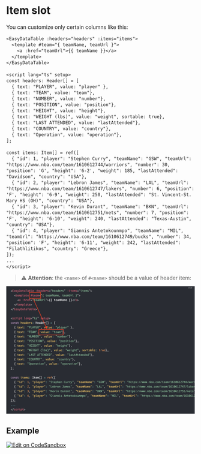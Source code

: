 
# Item slot
You can customize only certain columns like this:
```vue
<EasyDataTable :headers="headers" :items="items">
  <template #team="{ teamName, teamUrl }">
    <a :href="teamUrl">{{ teamName }}</a>
  </template>
</EasyDataTable>

<script lang="ts" setup>
const headers: Header[] = [
  { text: "PLAYER", value: "player" },
  { text: "TEAM", value: "team"},
  { text: "NUMBER", value: "number"},
  { text: "POSITION", value: "position"},
  { text: "HEIGHT", value: "height"},
  { text: "WEIGHT (lbs)", value: "weight", sortable: true},
  { text: "LAST ATTENDED", value: "lastAttended"},
  { text: "COUNTRY", value: "country"},
  { text: "Operation", value: "operation"},
];

const items: Item[] = ref([
  { "id": 1, "player": "Stephen Curry", "teamName": "GSW", "teamUrl": "https://www.nba.com/team/1610612744/warriors", "number": 30, "position": 'G', "height": '6-2', "weight": 185, "lastAttended": "Davidson", "country": "USA"},
  { "id": 2, "player": "Lebron James", "teamName": "LAL", "teamUrl": "https://www.nba.com/team/1610612747/lakers", "number": 6, "position": 'F', "height": '6-9', "weight": 250, "lastAttended": "St. Vincent-St. Mary HS (OH)", "country": "USA"},
  { "id": 3, "player": "Kevin Durant", "teamName": "BKN", "teamUrl": "https://www.nba.com/team/1610612751/nets", "number": 7, "position": 'F', "height": '6-10', "weight": 240, "lastAttended": "Texas-Austin", "country": "USA"},
  { "id": 4, "player": "Giannis Antetokounmpo", "teamName": "MIL", "teamUrl": "https://www.nba.com/team/1610612749/bucks", "number": 34, "position": 'F', "height": '6-11', "weight": 242, "lastAttended": "Filathlitikos", "country": "Greece"},
]);
...
</script>
```
> :warning: **Attention**: the `<name>` of `#<name>` should be a value of header item:

<img src="../.vuepress/images/item-slot-use-value.png"/>

## Example

[![Edit on CodeSandbox](https://codesandbox.io/static/img/play-codesandbox.svg)](https://codesandbox.io/s/item-slot-65tc9v?file=/src/App.vue)

<ItemSlot/>

